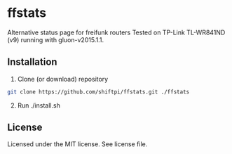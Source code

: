 # ffstats
Alternative status page for freifunk routers
Tested on TP-Link TL-WR841ND (v9) running with gluon-v2015.1.1.

## Installation
1. Clone (or download) repository
 ````bash
 git clone https://github.com/shiftpi/ffstats.git ./ffstats
 ````
2. Run ./install.sh


## License
Licensed under the MIT license. See license file.